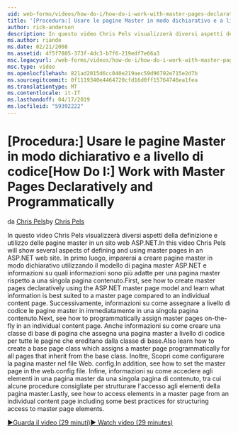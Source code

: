 ```yaml
---
uid: web-forms/videos/how-do-i/how-do-i-work-with-master-pages-declaratively-and-programmatically
title: '[Procedura:] Usare le pagine Master in modo dichiarativo e a livello di codice | Microsoft Docs'
author: rick-anderson
description: In questo video Chris Pels visualizzerà diversi aspetti della definizione e utilizzo delle pagine master in un sito web ASP.NET. In primo luogo, imparerai a creare pagine master declarati...
ms.author: riande
ms.date: 02/21/2008
ms.assetid: 4f5f7805-373f-4dc3-b7f6-219edf7e66a3
msc.legacyurl: /web-forms/videos/how-do-i/how-do-i-work-with-master-pages-declaratively-and-programmatically
msc.type: video
ms.openlocfilehash: 821ad2015d6cc040e219aec59d96792e715e2d7b
ms.sourcegitcommit: 0f1119340e4464720cfd16d0ff15764746ea1fea
ms.translationtype: MT
ms.contentlocale: it-IT
ms.lasthandoff: 04/17/2019
ms.locfileid: "59392222"
---
```

# <a name="how-do-i-work-with-master-pages-declaratively-and-programmatically"></a><span data-ttu-id="ab910-104">[Procedura:] Usare le pagine Master in modo dichiarativo e a livello di codice</span><span class="sxs-lookup"><span data-stu-id="ab910-104">[How Do I:] Work with Master Pages Declaratively and Programmatically</span></span>

<span data-ttu-id="ab910-105">da [Chris Pels](https://twitter.com/chrispels)</span><span class="sxs-lookup"><span data-stu-id="ab910-105">by [Chris Pels](https://twitter.com/chrispels)</span></span>

<span data-ttu-id="ab910-106">In questo video Chris Pels visualizzerà diversi aspetti della definizione e utilizzo delle pagine master in un sito web ASP.NET.</span><span class="sxs-lookup"><span data-stu-id="ab910-106">In this video Chris Pels will show several aspects of defining and using master pages in an ASP.NET web site.</span></span> <span data-ttu-id="ab910-107">In primo luogo, imparerai a creare pagine master in modo dichiarativo utilizzando il modello di pagina master ASP.NET e informazioni su quali informazioni sono più adatte per una pagina master rispetto a una singola pagina contenuto.</span><span class="sxs-lookup"><span data-stu-id="ab910-107">First, see how to create master pages declaratively using the ASP.NET master page model and learn what information is best suited to a master page compared to an individual content page.</span></span> <span data-ttu-id="ab910-108">Successivamente, informazioni su come assegnare a livello di codice le pagine master in immediatamente in una singola pagina contenuto.</span><span class="sxs-lookup"><span data-stu-id="ab910-108">Next, see how to programmatically assign master pages on-the-fly in an individual content page.</span></span> <span data-ttu-id="ab910-109">Anche informazioni su come creare una classe di base di pagina che assegna una pagina master a livello di codice per tutte le pagine che ereditano dalla classe di base.</span><span class="sxs-lookup"><span data-stu-id="ab910-109">Also learn how to create a base page class which assigns a master page programmatically for all pages that inherit from the base class.</span></span> <span data-ttu-id="ab910-110">Inoltre, Scopri come configurare la pagina master nel file Web. config.</span><span class="sxs-lookup"><span data-stu-id="ab910-110">In addition, see how to set the master page in the web.config file.</span></span> <span data-ttu-id="ab910-111">Infine, informazioni su come accedere agli elementi in una pagina master da una singola pagina di contenuto, tra cui alcune procedure consigliate per strutturare l'accesso agli elementi della pagina master.</span><span class="sxs-lookup"><span data-stu-id="ab910-111">Lastly, see how to access elements in a master page from an individual content page including some best practices for structuring access to master page elements.</span></span>

[<span data-ttu-id="ab910-112">&#9654;Guarda il video (29 minuti)</span><span class="sxs-lookup"><span data-stu-id="ab910-112">&#9654; Watch video (29 minutes)</span></span>](https://channel9.msdn.com/Blogs/ASP-NET-Site-Videos/how-do-i-work-with-master-pages-declaratively-and-programmatically)
